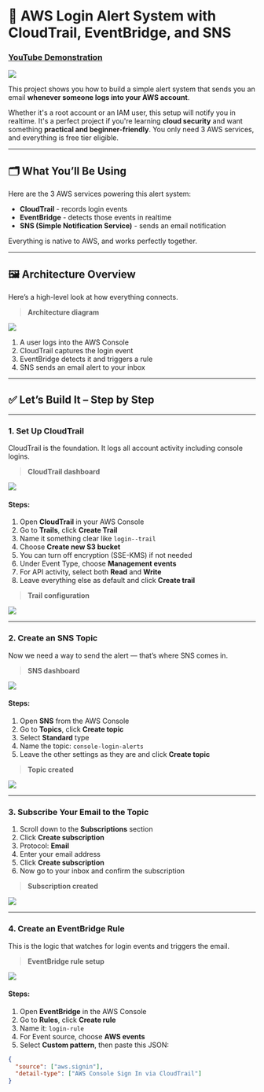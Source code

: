 # 🔐 AWS Login Alert System with CloudTrail, EventBridge, and SNS

### [YouTube Demonstration](https://youtu.be/MEgc0qQ3yKE?si=HoNtiARV6MqGkeMB)

<img src="https://github.com/user-attachments/assets/ad9a98a4-c9a2-45ef-ba37-8115876fe859"/>

This project shows you how to build a simple alert system that sends you an email **whenever someone logs into your AWS account**.

Whether it's a root account or an IAM user, this setup will notify you in realtime. It's a perfect project if you're learning **cloud security** and want something **practical and beginner-friendly**. You only need 3 AWS services, and everything is free tier eligible.

---

## 🗂️ What You’ll Be Using

Here are the 3 AWS services powering this alert system:

- **CloudTrail** - records login events  
- **EventBridge** - detects those events in realtime  
- **SNS (Simple Notification Service)** - sends an email notification  

Everything is native to AWS, and works perfectly together.

---

## 🖼️ Architecture Overview

Here’s a high-level look at how everything connects.

> **Architecture diagram**  
<img src="https://github.com/user-attachments/assets/b9065460-c314-4a0e-9fc5-58a001f6751d"/>



1. A user logs into the AWS Console  
2. CloudTrail captures the login event  
3. EventBridge detects it and triggers a rule  
4. SNS sends an email alert to your inbox

---

## ✅ Let’s Build It – Step by Step

---

### 1. Set Up CloudTrail

CloudTrail is the foundation. It logs all account activity including console logins.

> **CloudTrail dashboard**  
<img src="https://github.com/user-attachments/assets/98cb7212-4761-4eb6-adbc-c72a32c69dda"/>


#### Steps:

1. Open **CloudTrail** in your AWS Console  
2. Go to **Trails**, click **Create Trail**  
3. Name it something clear like `login--trail`  
4. Choose **Create new S3 bucket**  
5. You can turn off encryption (SSE-KMS) if not needed  
6. Under Event Type, choose **Management events**  
7. For API activity, select both **Read** and **Write**  
8. Leave everything else as default and click **Create trail**

> **Trail configuration** 
<img src="(https://github.com/user-attachments/assets/ec5fc633-75b3-4dac-a34d-8f44214e9155"/>


---

### 2. Create an SNS Topic

Now we need a way to send the alert — that’s where SNS comes in.

> **SNS dashboard**   
<img src="https://github.com/user-attachments/assets/02ad9446-2e92-49f3-9959-c303b19aefcc"/>


#### Steps:

1. Open **SNS** from the AWS Console  
2. Go to **Topics**, click **Create topic**  
3. Select **Standard** type  
4. Name the topic: `console-login-alerts`  
5. Leave the other settings as they are and click **Create topic**

> **Topic created** 
<img src="https://github.com/user-attachments/assets/c1b6449d-57c4-455f-8c38-97e6eae61ebb"/>


---

### 3. Subscribe Your Email to the Topic

1. Scroll down to the **Subscriptions** section  
2. Click **Create subscription**  
3. Protocol: **Email**  
4. Enter your email address  
5. Click **Create subscription**  
6. Now go to your inbox and confirm the subscription

> **Subscription created**  
<img src="https://github.com/user-attachments/assets/5b1bc203-9ff7-45cd-afff-aaa00e4e0fc9"/>


---

### 4. Create an EventBridge Rule

This is the logic that watches for login events and triggers the email.

> **EventBridge rule setup**   
<img src="https://github.com/user-attachments/assets/0613a303-e5df-4ea7-bef8-0bcbfb55b03d"/>

#### Steps:

1. Open **EventBridge** in the AWS Console  
2. Go to **Rules**, click **Create rule**  
3. Name it: `login-rule`  
4. For Event source, choose **AWS events**  
5. Select **Custom pattern**, then paste this JSON:

```json
{
  "source": ["aws.signin"],
  "detail-type": ["AWS Console Sign In via CloudTrail"]
}


